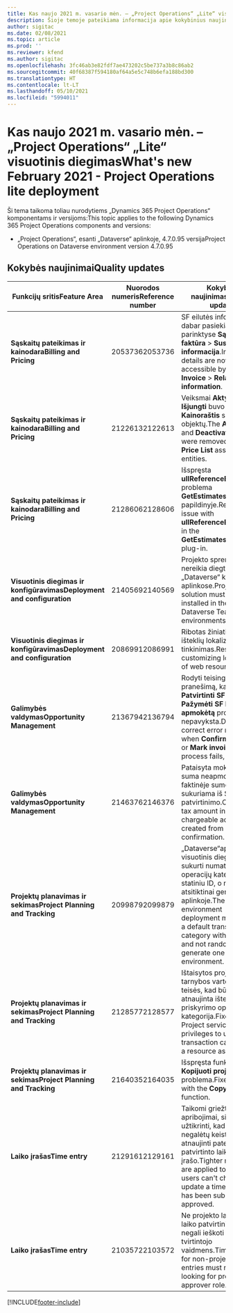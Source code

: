 ```yaml
---
title: Kas naujo 2021 m. vasario mėn. – „Project Operations“ „Lite“ visuotinis diegimas
description: Šioje temoje pateikiama informacija apie kokybinius naujinimus, pasiekiamus 2021 m. vasario mėn. „Project Operations Lite” visuotinio diegimo leidime.
author: sigitac
ms.date: 02/08/2021
ms.topic: article
ms.prod: ''
ms.reviewer: kfend
ms.author: sigitac
ms.openlocfilehash: 3fc46ab3e82fdf7ae473202c5be737a3b8c86ab2
ms.sourcegitcommit: 40f68387f594180af64a5e5c748b6efa188bd300
ms.translationtype: HT
ms.contentlocale: lt-LT
ms.lasthandoff: 05/10/2021
ms.locfileid: "5994011"
---
```

# <a name="whats-new-february-2021---project-operations-lite-deployment"></a><span data-ttu-id="9432a-103">Kas naujo 2021 m. vasario mėn. – „Project Operations“ „Lite“ visuotinis diegimas</span><span class="sxs-lookup"><span data-stu-id="9432a-103">What's new February 2021 - Project Operations lite deployment</span></span>

<span data-ttu-id="9432a-104">Ši tema taikoma toliau nurodytiems „Dynamics 365 Project Operations“ komponentams ir versijoms:</span><span class="sxs-lookup"><span data-stu-id="9432a-104">This topic applies to the following Dynamics 365 Project Operations components and versions:</span></span>

  - <span data-ttu-id="9432a-105">„Project Operations“, esanti „Dataverse“ aplinkoje, 4.7.0.95 versija</span><span class="sxs-lookup"><span data-stu-id="9432a-105">Project Operations on Dataverse environment version 4.7.0.95</span></span>

## <a name="quality-updates"></a><span data-ttu-id="9432a-106">Kokybės naujinimai</span><span class="sxs-lookup"><span data-stu-id="9432a-106">Quality updates</span></span>

| <span data-ttu-id="9432a-107">**Funkcijų sritis**</span><span class="sxs-lookup"><span data-stu-id="9432a-107">**Feature Area**</span></span> | <span data-ttu-id="9432a-108">**Nuorodos numeris**</span><span class="sxs-lookup"><span data-stu-id="9432a-108">**Reference number**</span></span> | <span data-ttu-id="9432a-109">**Kokybės naujinimas**</span><span class="sxs-lookup"><span data-stu-id="9432a-109">**Quality update**</span></span> |
| --- | --- | --- |
| <span data-ttu-id="9432a-110">**Sąskaitų pateikimas ir kainodara**</span><span class="sxs-lookup"><span data-stu-id="9432a-110">**Billing and Pricing**</span></span> | <span data-ttu-id="9432a-111">2053736</span><span class="sxs-lookup"><span data-stu-id="9432a-111">2053736</span></span> | <span data-ttu-id="9432a-112">SF eilutės informacija dabar pasiekiama parinktyse **Sąskaita faktūra** > **Susijusi informacija**.</span><span class="sxs-lookup"><span data-stu-id="9432a-112">Invoice line details are now accessible by going to **Invoice** > **Related information**.</span></span> |
| <span data-ttu-id="9432a-113">**Sąskaitų pateikimas ir kainodara**</span><span class="sxs-lookup"><span data-stu-id="9432a-113">**Billing and Pricing**</span></span> | <span data-ttu-id="9432a-114">2122613</span><span class="sxs-lookup"><span data-stu-id="9432a-114">2122613</span></span> | <span data-ttu-id="9432a-115">Veiksmai **Aktyvinti** ir **Išjungti** buvo pašalinti iš **Kainoraštis** susiejimo objektų.</span><span class="sxs-lookup"><span data-stu-id="9432a-115">The **Activate** and **Deactivate** actions were removed from the **Price List** association entities.</span></span> |
| <span data-ttu-id="9432a-116">**Sąskaitų pateikimas ir kainodara**</span><span class="sxs-lookup"><span data-stu-id="9432a-116">**Billing and Pricing**</span></span> | <span data-ttu-id="9432a-117">2128606</span><span class="sxs-lookup"><span data-stu-id="9432a-117">2128606</span></span> | <span data-ttu-id="9432a-118">Išspręsta **ullReferenceException** problema **GetEstimatesForProject** papildinyje.</span><span class="sxs-lookup"><span data-stu-id="9432a-118">Resolved the issue with **ullReferenceException** in the **GetEstimatesForProject** plug-in.</span></span> |
| <span data-ttu-id="9432a-119">**Visuotinis diegimas ir konfigūravimas**</span><span class="sxs-lookup"><span data-stu-id="9432a-119">**Deployment and configuration**</span></span> | <span data-ttu-id="9432a-120">2140569</span><span class="sxs-lookup"><span data-stu-id="9432a-120">2140569</span></span> | <span data-ttu-id="9432a-121">Projekto sprendimo nereikia diegti „Dataverse“ komandų aplinkose.</span><span class="sxs-lookup"><span data-stu-id="9432a-121">Project solution must not be installed in the Dataverse Teams environments.</span></span> |
| <span data-ttu-id="9432a-122">**Visuotinis diegimas ir konfigūravimas**</span><span class="sxs-lookup"><span data-stu-id="9432a-122">**Deployment and configuration**</span></span> | <span data-ttu-id="9432a-123">2086991</span><span class="sxs-lookup"><span data-stu-id="9432a-123">2086991</span></span> | <span data-ttu-id="9432a-124">Ribotas žiniatinklio išteklių lokalizavimo tinkinimas.</span><span class="sxs-lookup"><span data-stu-id="9432a-124">Restricted customizing localization of web resources.</span></span> |
| <span data-ttu-id="9432a-125">**Galimybės valdymas**</span><span class="sxs-lookup"><span data-stu-id="9432a-125">**Opportunity Management**</span></span> | <span data-ttu-id="9432a-126">2136794</span><span class="sxs-lookup"><span data-stu-id="9432a-126">2136794</span></span> | <span data-ttu-id="9432a-127">Rodyti teisingą klaidos pranešimą, kai **Patvirtinti SF** arba **Pažymėti SF kaip apmokėtą** procesas nepavyksta.</span><span class="sxs-lookup"><span data-stu-id="9432a-127">Display correct error message when **Confirm invoice** or **Mark invoice as paid** process fails,</span></span> |
| <span data-ttu-id="9432a-128">**Galimybės valdymas**</span><span class="sxs-lookup"><span data-stu-id="9432a-128">**Opportunity Management**</span></span> | <span data-ttu-id="9432a-129">2146376</span><span class="sxs-lookup"><span data-stu-id="9432a-129">2146376</span></span> | <span data-ttu-id="9432a-130">Pataisyta mokesčio suma neapmokestinama faktinėje sumoje sukuriama iš SF patvirtinimo.</span><span class="sxs-lookup"><span data-stu-id="9432a-130">Corrected tax amount in a non-chargeable actual is created from invoice confirmation.</span></span> |
| <span data-ttu-id="9432a-131">**Projektų planavimas ir sekimas**</span><span class="sxs-lookup"><span data-stu-id="9432a-131">**Project Planning and Tracking**</span></span> | <span data-ttu-id="9432a-132">2099879</span><span class="sxs-lookup"><span data-stu-id="9432a-132">2099879</span></span> | <span data-ttu-id="9432a-133">„Dataverse“aplinkos visuotinis diegimas turi sukurti numatytąją operacijų kategoriją su statiniu ID, o ne atsitiktinai generuoti ją aplinkoje.</span><span class="sxs-lookup"><span data-stu-id="9432a-133">The Dataverse environment deployment must create a default transaction category with a static ID and not randomly generate one per environment.</span></span> |
| <span data-ttu-id="9432a-134">**Projektų planavimas ir sekimas**</span><span class="sxs-lookup"><span data-stu-id="9432a-134">**Project Planning and Tracking**</span></span> | <span data-ttu-id="9432a-135">2128577</span><span class="sxs-lookup"><span data-stu-id="9432a-135">2128577</span></span> | <span data-ttu-id="9432a-136">Ištaisytos projekto tarnybos vartotojo teisės, kad būtų atnaujinta išteklių priskyrimo operacijų kategorija.</span><span class="sxs-lookup"><span data-stu-id="9432a-136">Fixed the Project service user privileges to update the transaction category on a resource assignment.</span></span> |
| <span data-ttu-id="9432a-137">**Projektų planavimas ir sekimas**</span><span class="sxs-lookup"><span data-stu-id="9432a-137">**Project Planning and Tracking**</span></span> | <span data-ttu-id="9432a-138">2164035</span><span class="sxs-lookup"><span data-stu-id="9432a-138">2164035</span></span> | <span data-ttu-id="9432a-139">Išspręsta funkcijos **Kopijuoti projektą** problema.</span><span class="sxs-lookup"><span data-stu-id="9432a-139">Fixed issues with the **Copy Project** function.</span></span> |
| <span data-ttu-id="9432a-140">**Laiko įrašas**</span><span class="sxs-lookup"><span data-stu-id="9432a-140">**Time entry**</span></span> | <span data-ttu-id="9432a-141">2129161</span><span class="sxs-lookup"><span data-stu-id="9432a-141">2129161</span></span> | <span data-ttu-id="9432a-142">Taikomi griežtesni apribojimai, siekiant užtikrinti, kad vartotojai negalėtų keisti ir atnaujinti pateikto ar patvirtinto laiko įrašo.</span><span class="sxs-lookup"><span data-stu-id="9432a-142">Tighter restrictions are applied to ensure users can't change and update a time entry that has been submitted or approved.</span></span> |
| <span data-ttu-id="9432a-143">**Laiko įrašas**</span><span class="sxs-lookup"><span data-stu-id="9432a-143">**Time entry**</span></span> | <span data-ttu-id="9432a-144">2103572</span><span class="sxs-lookup"><span data-stu-id="9432a-144">2103572</span></span> | <span data-ttu-id="9432a-145">Ne projekto laiko įrašų laiko patvirtinimas negali ieškoti projekto tvirtintojo vaidmens.</span><span class="sxs-lookup"><span data-stu-id="9432a-145">Time approval for non-project time entries must not be looking for project approver role.</span></span> |


[!INCLUDE[footer-include](../../includes/footer-banner.md)]